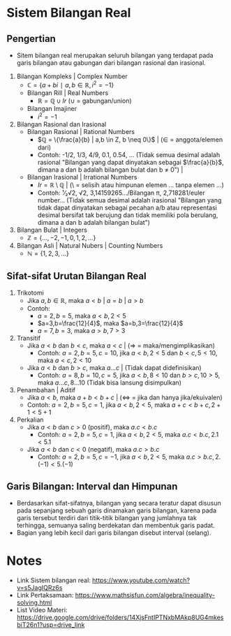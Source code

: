 # Sistem Bilangan Real
## Pengertian
- Sitem bilangan real merupakan seluruh bilangan yang terdapat pada garis bilangan atau gabungan dari bilangan
rasional dan irasional.
1. Bilangan Kompleks | Complex Number
   - $ℂ = \{ a + bi ∣ a, b \in ℝ, i^2 = −1 \}$
   - Bilangan Rill | Real Numbers
      - $ℝ = ℚ \cup Ir$ ($\cup$ = gabungan/union)
   - Bilangan Imajiner
      - $i^2 = −1$
2. Bilangan Rasional dan Irasional
   - Bilangan Rasional | Rational Numbers 
      - $ℚ = \{\frac{a}{b} | a,b \in Z, b \neq 0\}$ | ($\in$ = anggota/elemen dari)
      - Contoh: -1/2, 1/3, 4/9, 0.1, 0.54, ... (Tidak semua desimal adalah rasional "Bilangan yang dapat dinyatakan sebagai $\frac{a}{b}$, dimana a dan b adalah bilangan bulat dan b $\neq$ 0") | 
   - Bilangan Irasional | Irrational Numbers
      - $Ir = ℝ \setminus ℚ$ | ($\setminus$ = selisih atau himpunan elemen ... tanpa elemen ...)
      - Contoh: ¹⁄₂√2, √2,  3,14159265.../Bilangan π, 2,718281/euler number... (Tidak semua desimal adalah irasional "Bilangan yang tidak dapat dinyatakan sebagai pecahan a/b atau representasi desimal bersifat tak berujung dan tidak memiliki pola berulang, dimana a dan b adalah bilangan bulat")
3. Bilangan Bulat | Integers
   - $ℤ = \{...,-2,-1, 0, 1, 2,...\}$ 
4. Bilangan Asli | Natural Nubers | Counting Numbers 
   - $ℕ = \{1, 2, 3,...\}$
## Sifat-sifat Urutan Bilangan Real
1. Trikotomi 
   - Jika $a,b \in ℝ$, maka $a < b$ | $a = b$ | $a > b$
   - Contoh: 
      - $a=2,b=5$, maka $a<b,2<5$ 
      - $a=3,b=\frac{12}{4}$, maka $a=b,3=\frac{12}{4}$ 
      - $a=7,b=3$, maka $a>b,7>3$
2. Transitif
   - Jika $a < b$ dan $b < c$, maka $a < c$ | ($\Rightarrow$ = maka/mengimplikasikan)
      - Contoh: $a=2,b=5,c=10$, jika $a<b,2<5$ dan $b<c,5<10$, maka $a<c,2<10$
   - Jika $a < b$ dan $b > c$, maka $a ... c$ | (Tidak dapat didefinisikan) 
      - Contoh: $a=8,b=10,c=5$, jika $a<b,8<10$ dan $b>c,10>5$, maka $a...c,8...10$ (Tidak bisa lansung disimpulkan)
3. Penambahan | Aditif
   - Jika $a < b$, maka $a+b < b+c$ | ($\iff$ = jika dan hanya jika/ekuivalen)
   - Contoh: $a=2,b=5,c=1$, jika $a<b,2<5$, maka $a+c<b+c,2+1<5+1$
4. Perkalian
   - Jika $a < b$ dan $c > 0$ (positif), maka $a.c < b.c$
      - Contoh: $a=2,b=5,c=1$, jika $a<b,2<5$, maka $a.c<b.c,2.1<5.1$
   - Jika $a < b$ dan $c < 0$ (negatif), maka $a.c > b.c$
      - Contoh: $a=2,b=5,c=-1$, jika $a<b,2<5$, maka $a.c>b.c,2.(-1)<5.(-1)$
## Garis Bilangan: Interval dan Himpunan
- Berdasarkan sifat-sifatnya, bilangan yang secara teratur dapat disusun pada sepanjang sebuah garis dinamakan garis bilangan, karena pada garis tersebut terdiri dari titik-titik bilangan yang jumlahnya tak terhingga, semuanya saling berdekatan dan membentuk garis padat.
- Bagian yang lebih kecil dari garis bilangan disebut interval (selang).

# Notes
- Link Sistem bilangan real: https://www.youtube.com/watch?v=s5JagIQRz6s
- Link Pertaksamaan: https://www.mathsisfun.com/algebra/inequality-solving.html
- List Video Materi: https://drive.google.com/drive/folders/14XjsFntIPTNxbMAkp8UG4mkesbiT26n1?usp=drive_link
